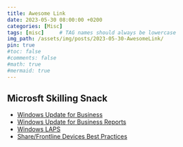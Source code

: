 ```yaml
---
title: Awesome Link
date: 2023-05-30 08:00:00 +0200
categories: [Misc]
tags: [misc]     # TAG names should always be lowercase
img_path: /assets/img/posts/2023-05-30-AwesomeLink/
pin: true
#toc: false
#comments: false
#math: true
#mermaid: true
---
```


## Microsft Skilling Snack
* [Windows Update for Business](https://techcommunity.microsoft.com/t5/windows-it-pro-blog/skilling-snack-using-windows-update-for-business/ba-p/3801349)
* [Windows Update for Business Reports](https://techcommunity.microsoft.com/t5/windows-it-pro-blog/skilling-snack-windows-update-for-business-reports/ba-p/3823914)
* [Windows LAPS](https://techcommunity.microsoft.com/t5/windows-it-pro-blog/skilling-snack-windows-laps/ba-p/3805257)
* [Share/Frontline Devices Best Practices](https://techcommunity.microsoft.com/t5/windows-it-pro-blog/skilling-snack-best-practices-for-shared-and-frontline-windows/ba-p/3819210)